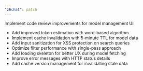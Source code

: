 ```yaml
---
"z6chat": patch
---
```


Implement code review improvements for model management UI

- Add improved token estimation with word-based algorithm
- Implement cache invalidation with 5-minute TTL for model data
- Add input sanitization for XSS protection on search queries
- Optimize filter performance with single-pass approach
- Add loading skeleton for better UX during model fetching
- Improve error messages with HTTP status details
- Add cache version management for invalidating stale data

